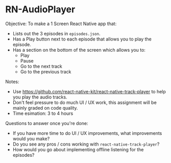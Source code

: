 # RN-AudioPlayer

Objective: To make a 1 Screen React Native app that:
- Lists out the 3 episodes in `episodes.json`.
- Has a Play button next to each episode that allows you to play the episode.
- Has a section on the bottom of the screen which allows you to:
  - Play
  - Pause
  - Go to the next track
  - Go to the previous track

Notes:
- Use https://github.com/react-native-kit/react-native-track-player to help you play the audio tracks.
- Don't feel pressure to do much UI / UX work, this assignment will be mainly graded on code quality.
- Time esimation: 3 to 4 hours

Questions to answer once you're done:
- If you have more time to do UI / UX improvements, what improvements would you make?
- Do you see any pros / cons working with `react-native-track-player`?
- How would you go about implementing offline listening for the episodes?